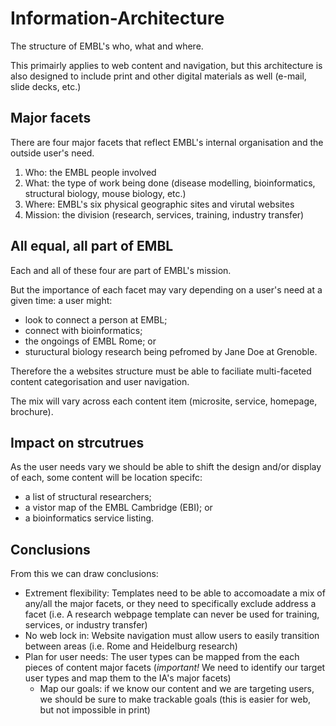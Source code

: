 # Information-Architecture
The structure of EMBL's who, what and where.

This primairly applies to web content and navigation, but this architecture is also designed to include print and other digital materials as well (e-mail, slide decks, etc.)

## Major facets
There are four major facets that reflect EMBL's internal organisation and the outside user's need. 

1. Who: the EMBL people involved
1. What: the type of work being done (disease modelling, bioinformatics, structural biology, mouse biology, etc.)
1. Where: EMBL's six physical geographic sites and virutal websites
1. Mission: the division (research, services, training, industry transfer)

## All equal, all part of EMBL
Each and all of these four are part of EMBL's mission.

But the importance of each facet may vary depending on a user's need at a given time: a user might: 
- look to connect a person at EMBL;
- connect with bioinformatics;
- the ongoings of EMBL Rome; or
- stuructural biology research being pefromed by Jane Doe at Grenoble. 

Therefore the a websites structure must be able to faciliate multi-faceted content categorisation and user navigation. 

The mix will vary across each content item (microsite, service, homepage, brochure).

## Impact on strcutrues 
As the user needs vary we should be able to shift the design and/or display of each, some content will be location specifc: 
- a list of structural researchers;
- a vistor map of the EMBL Cambridge (EBI); or
- a bioinformatics service listing. 

## Conclusions
From this we can draw conclusions:
- Extrement flexibility: Templates need to be able to accomoadate a mix of any/all the major facets, or they need to specifically exclude address a facet (i.e. A research webpage template can never be used for training, services, or industry transfer)
- No web lock in: Website navigation must allow users to easily transition between areas (i.e. Rome and Heidelburg research)
- Plan for user needs: The user types can be mapped from the each pieces of content major facets (*important!* We need to identify our target user types and map them to the IA's major facets)
    - Map our goals: if we know our content and we are targeting users, we should be sure to make trackable goals (this is easier for web, but not impossible in print)
